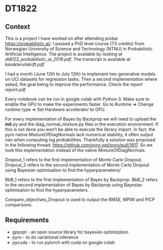 # DT1822
## Context
This is a project I have worked on after attending probai https://probabilistic.ai/. I passed a PhD level course (7.5 credits) from Norwegian University of Science and Technology (NTNU) in Probabilistic Artificial Intelligence. The project is available by looking at *dt8122_probabilistic_ai_2019.pdf*.
The transcript is available at *karakterutskrift.pdf*


I had a month (June 12th to July 12th) to implement two generative models on UCI datasets for regression tasks. Then a second implementation where asked, the goal being to improve the performance. Check the report *report.pdf*

Every notebook can be run in google colab with Python 3.
Make sure to enable the GPU to make the experiments faster.
Go to Runtime => Change runtime type => Set Hardware accelerator to GPU.

For every implementation of Bayes by Backprop we will need to upload the __init__.py and the diag_normal_mixture.py files in the execution environment. If this is not done you won’t be able to execute the library import. 
In fact, the pyro native MixtureOfDiagNormals lack numerical stability, it often output nan when computing log probabilities.
Thankfully a solution was proposed in the following thread: https://github.com/pyro-ppl/pyro/pull/1917. So we took this implementation instead of the native MixtureOfDiagNormals.

Dropout_1 refers to the first implementation of Monte Carlo Dropout.
Dropout_2 refers to the second implementation of Monte Carlo Dropout using Bayesian optimisation to find the hyperparameters/

BbB_1 refers to the first implementation of Bayes by Backprop.
BbB_2 refers to the second implementation of Bayes by Backprop using Bayesian optimisation to find the hyperparameters.

Compare_objectives_Dropout is used to output the RMSE, MPIW and PICP comparisons.


## Requirements
* gpyopt - an open source library for bayesian optimization
* pyro - to do variational inference
* pycuda - to run pytorch with cuda on google colab 
